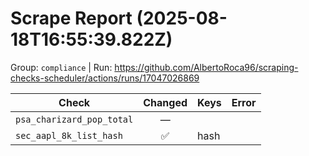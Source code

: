 # Scrape Report (2025-08-18T16:55:39.822Z)

Group: `compliance`  |  Run: https://github.com/AlbertoRoca96/scraping-checks-scheduler/actions/runs/17047026869

| Check | Changed | Keys | Error |
|---|:---:|:--|:--|
| `psa_charizard_pop_total` | — |  |  |
| `sec_aapl_8k_list_hash` | ✅ | hash |  |
